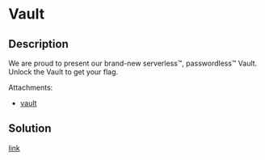 # Vault

## Description

We are proud to present our brand-new serverless™️, passwordless™️ Vault.  Unlock
the Vault to get your flag.

Attachments:
  * [vault](materials/vault)

## Solution

[link](solution/README.md)
